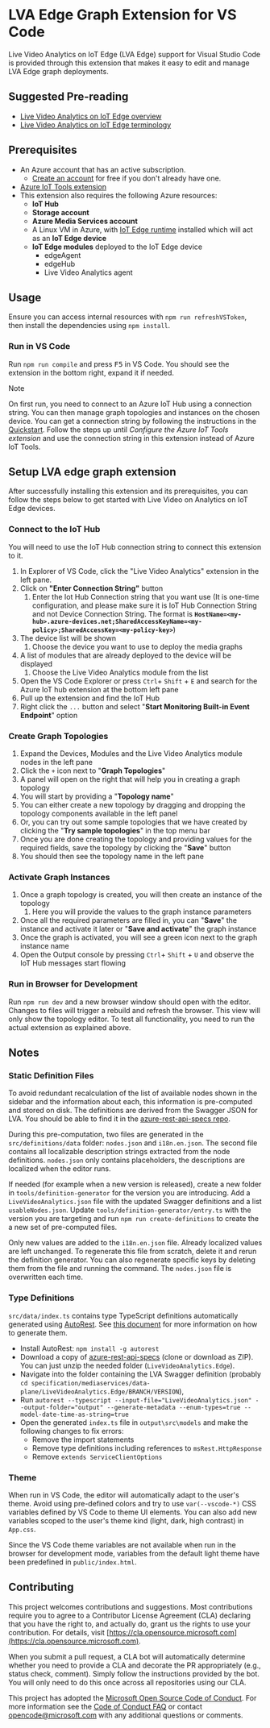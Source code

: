 # LVA Edge Graph Extension for VS Code

Live Video Analytics on IoT Edge (LVA Edge) support for Visual Studio Code is provided through this extension that makes it easy to edit and manage LVA Edge graph deployments.

## Suggested Pre-reading
* [Live Video Analytics on IoT Edge overview](https://docs.microsoft.com/azure/media-services/live-video-analytics-edge/overview)
* [Live Video Analytics on IoT Edge terminology](https://docs.microsoft.com/azure/media-services/live-video-analytics-edge/terminology)

## Prerequisites
* An Azure account that has an active subscription.
    * [Create an account](https://azure.microsoft.com/free/) for free if you don't already have one.
* [Azure IoT Tools extension](https://marketplace.visualstudio.com/items?itemName=vsciot-vscode.azure-iot-tools)
* This extension also requires the following Azure resources:
    * **IoT Hub**
    * **Storage account**
    * **Azure Media Services account**
    * A Linux VM in Azure, with [IoT Edge runtime](https://docs.microsoft.com/azure/iot-edge/how-to-install-iot-edge) installed which will act as an **IoT Edge device**
    * **IoT Edge modules** deployed to the IoT Edge device
        * edgeAgent
        * edgeHub
        * Live Video Analytics agent

## Usage

Ensure you can access internal resources with `npm run refreshVSToken`, then install the dependencies using `npm install`.
### Run in VS Code

Run `npm run compile` and press <kbd>F5</kbd> in VS Code. You should see the extension in the bottom right, expand it if needed.

> [!NOTE]
> On first run, you need to connect to an Azure IoT Hub using a connection string. You can then manage graph topologies and instances on the chosen device. You can get a connection string by following the instructions in the [Quickstart](https://docs.microsoft.com/azure/media-services/live-video-analytics-edge/get-started-detect-motion-emit-events-quickstart). Follow the steps up until *Configure the Azure IoT Tools extension* and use the connection string in this extension instead of Azure IoT Tools.
## Setup LVA edge graph extension

After successfully installing this extension and its prerequisites, you can follow the steps below to get started with Live Video on Analytics on IoT Edge devices.
### Connect to the IoT Hub
You will need to use the IoT Hub connection string to connect this extension to it.
1. In Explorer of VS Code, click the "Live Video Analytics" extension in the left pane.
1. Click on **"Enter Connection String"** button
    1. Enter the Iot Hub Connection string that you want use (It is one-time configuration, and please make sure it is IoT Hub Connection String and not Device Connection String. The format is **`HostName=<my-hub>.azure-devices.net;SharedAccessKeyName=<my-policy>;SharedAccessKey=<my-policy-key>`**)
1. The device list will be shown
    1. Choose the device you want to use to deploy the media graphs
1. A list of modules that are already deployed to the device will be displayed
    1. Choose the Live Video Analytics module from the list
1. Open the VS Code Explorer or press `Ctrl`+ `Shift` + `E` and search for the Azure IoT hub extension at the bottom left pane
1. Pull up the extension and find the IoT Hub
1. Right click the `...` button and select "**Start Monitoring Built-in Event Endpoint**" option

### Create Graph Topologies
1. Expand the Devices, Modules and the Live Video Analytics module nodes in the left pane
1. Click the `+` icon next to "**Graph Topologies**"
1. A panel will open on the right that will help you in creating a graph topology
1. You will start by providing a "**Topology name**"
1. You can either create a new topology by dragging and dropping the topology components available in the left panel
1. Or, you can try out some sample topologies that we have created by clicking the "**Try sample topologies**" in the top menu bar
1. Once you are done creating the topology and providing values for the required fields, save the topology by clicking the "**Save**" button
1. You should then see the topology name in the left pane

### Activate Graph Instances
1. Once a graph topology is created, you will then create an instance of the topology
    1. Here you will provide the values to the graph instance parameters
1. Once all the required parameters are filled in, you can "**Save**" the instance and activate it later or "**Save and activate**" the graph instance
1. Once the graph is activated, you will see a green icon next to the graph instance name
1. Open the Output console by pressing `Ctrl`+ `Shift` + `U` and observe the IoT Hub messages start flowing

### Run in Browser for Development

Run `npm run dev` and a new browser window should open with the editor. Changes to files will trigger a rebuild and refresh the browser. This view will only show the topology editor. To test all functionality, you need to run the actual extension as explained above.

## Notes

### Static Definition Files

To avoid redundant recalculation of the list of available nodes shown in the sidebar and the information about each, this information is pre-computed and stored on disk. The definitions are derived from the Swagger JSON for LVA. You should be able to find it in the [azure-rest-api-specs repo](https://github.com/Azure/azure-rest-api-specs/blob/master/specification/mediaservices/data-plane/LiveVideoAnalytics.Edge/preview/1.0/LiveVideoAnalytics.json).

During this pre-computation, two files are generated in the `src/definitions/data` folder: `nodes.json` and `i18n.en.json`. The second file contains all localizable description strings extracted from the node definitions. `nodes.json` only contains placeholders, the descriptions are localized when the editor runs.

If needed (for example when a new version is released), create a new folder in `tools/definition-generator` for the version you are introducing. Add a `LiveVideoAnalytics.json` file with the updated Swagger definitions and a list `usableNodes.json`. Update `tools/definition-generator/entry.ts` with the version you are targeting and run `npm run create-definitions` to create the a new set of pre-computed files.

Only new values are added to the `i18n.en.json` file. Already localized values are left unchanged. To regenerate this file from scratch, delete it and rerun the definition generator. You can also regenerate specific keys by deleting them from the file and running the command. The `nodes.json` file is overwritten each time.

### Type Definitions

`src/data/index.ts` contains type TypeScript definitions automatically generated using [AutoRest](https://github.com/Azure/AutoRest). See [this document](https://microsoft.sharepoint.com/teams/AMSPortalandApplicationsEngineering/_layouts/OneNote.aspx?id=%2Fteams%2FAMSPortalandApplicationsEngineering%2FShared%20Documents%2FGeneral%2FPortal%26SDK&wd=target%28Portal.one%7CFDD0EEF3-EAF9-4ADB-95D0-89F9D3DE36D3%2FUpdate%20Portal%20SDK%20typescripts%7C3AF23385-1893-4B0A-BF51-4F1C396F5C11%2F%29) for more information on how to generate them.

-   Install AutoRest: `npm install -g autorest`
-   Download a copy of [azure-rest-api-specs](https://github.com/Azure/azure-rest-api-specs) (clone or download as ZIP). You can just unzip the needed folder (`LiveVideoAnalytics.Edge`).
-   Navigate into the folder containing the LVA Swagger definition (probably `cd specification/mediaservices/data-plane/LiveVideoAnalytics.Edge/BRANCH/VERSION`),
-   Run `autorest --typescript --input-file="LiveVideoAnalytics.json" --output-folder="output" --generate-metadata --enum-types=true --model-date-time-as-string=true`
-   Open the generated `index.ts` file in `output\src\models` and make the following changes to fix errors:
    -   Remove the import statements
    -   Remove type definitions including references to `msRest.HttpResponse`
    -   Remove `extends ServiceClientOptions`

### Theme

When run in VS Code, the editor will automatically adapt to the user's theme. Avoid using pre-defined colors and try to use `var(--vscode-*)` CSS variables defined by VS Code to theme UI elements. You can also add new variables scoped to the user's theme kind (light, dark, high contrast) in `App.css`.

Since the VS Code theme variables are not available when run in the browser for development mode, variables from the default light theme have been predefined in `public/index.html`.

## Contributing

This project welcomes contributions and suggestions. Most contributions require you to agree to a
Contributor License Agreement (CLA) declaring that you have the right to, and actually do, grant us
the rights to use your contribution. For details, visit [https://cla.opensource.microsoft.com](https://cla.opensource.microsoft.com).

When you submit a pull request, a CLA bot will automatically determine whether you need to provide
a CLA and decorate the PR appropriately (e.g., status check, comment). Simply follow the instructions
provided by the bot. You will only need to do this once across all repositories using our CLA.

This project has adopted the [Microsoft Open Source Code of Conduct](https://opensource.microsoft.com/codeofconduct/).
For more information see the [Code of Conduct FAQ](https://opensource.microsoft.com/codeofconduct/faq/) or
contact [opencode@microsoft.com](mailto:opencode@microsoft.com) with any additional questions or comments.

